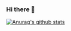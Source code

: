 ### Hi there 👋

<!-- 방문자수 관련 사이트
https://hits.seeyoufarm.com/ 
[![Hits](https://hits.seeyoufarm.com/api/count/incr/badge.svg?url=https%3A%2F%2Fgithub.com%2Fdevartrio%2Fhit-counter&count_bg=%23000000&title_bg=%23555555&icon=github.svg&icon_color=%23E7E7E7&title=hits&edge_flat=false)](https://hits.seeyoufarm.com)
-->

<!-- GitHub Stats 관련 사이트
Vercel Site : https://vercel.com/devartrios-projects/github-readme-stats/C8u5R4BYn96myzRVSLrFUzZJM8bs
GitHub Token : https://github.com/settings/tokens

https://github-readme-stats-r6amdft8d-devartrios-projects.vercel.app/api?username=devartrio&show_icons=true&theme=radical

모든 커밋
https://github-readme-stats-r6amdft8d-devartrios-projects.vercel.app/api?username=devartrio&show_icons=true&theme=radical&include_all_commits=true

원본 
https://github-readme-stats.vercel.app/api?username=devartrio&show_icons=true&theme=radical
-->
[![Anurag's github stats](https://github-readme-stats.vercel.app/api?username=devartrio&show_icons=true&theme=radical)](https://github.com/anuraghazra/github-readme-stats)

<!--
**Devartrio/Devartrio** is a ✨ _special_ ✨ repository because its `README.md` (this file) appears on your GitHub profile.

Here are some ideas to get you started:

- 🔭 I’m currently working on ...
- 🌱 I’m currently learning ...
- 👯 I’m looking to collaborate on ...
- 🤔 I’m looking for help with ...
- 💬 Ask me about ...
- 📫 How to reach me: ...
- 😄 Pronouns: ...
- ⚡ Fun fact: ...
-->
